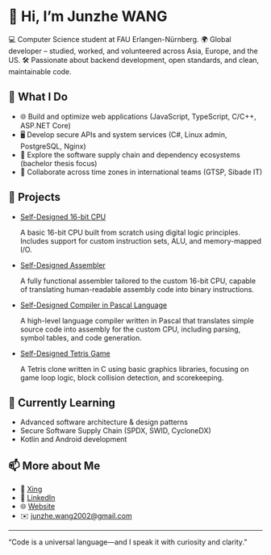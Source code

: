 # 👋 Hi, I’m Junzhe WANG

💻 Computer Science student at FAU Erlangen-Nürnberg.
🌍 Global developer – studied, worked, and volunteered across Asia, Europe, and the US.
🛠️ Passionate about backend development, open standards, and clean, maintainable code.

## 🚀 What I Do

- 🌐 Build and optimize web applications (JavaScript, TypeScript, C/C++, ASP.NET Core)
- 🖥️ Develop secure APIs and system services (C#, Linux admin, PostgreSQL, Nginx)
- 🧪 Explore the software supply chain and dependency ecosystems (bachelor thesis focus)
- 🤝 Collaborate across time zones in international teams (GTSP, Sibade IT)


## 🧩 Projects

- [Self-Designed 16-bit CPU](https://github.com/J-M-W0/CPU)
  
  A basic 16-bit CPU built from scratch using digital logic principles. Includes support for custom instruction sets, ALU, and memory-mapped I/O.  


- [Self-Designed Assembler](https://github.com/J-M-W0/Assembler)

  A fully functional assembler tailored to the custom 16-bit CPU, capable of translating human-readable assembly code into binary instructions.  


- [Self-Designed Compiler in Pascal Language](https://github.com/J-M-W0/Compiler-in-Pascal)

  A high-level language compiler written in Pascal that translates simple source code into assembly for the custom CPU, including parsing, symbol tables, and code generation.  


- [Self-Designed Tetris Game](https://github.com/J-M-W0/Tetris-in-C)

  A Tetris clone written in C using basic graphics libraries, focusing on game loop logic, block collision detection, and scorekeeping.  


  
## 🌱 Currently Learning

- Advanced software architecture & design patterns  
- Secure Software Supply Chain (SPDX, SWID, CycloneDX)  
- Kotlin and Android development  

## 📫 More about Me

- 💼 [Xing](https://www.xing.com/profile/JUNZHE_WANG/web_profiles/)
- 💼 [LinkedIn](https://www.linkedin.com/in/junzhe-wang-a4984b294/)
- 🌐 [Website](https://www.junzhe.de)
- ✉️ junzhe.wang2002@gmail.com

---

“Code is a universal language—and I speak it with curiosity and clarity.”
<!---
J-M-W0/J-M-W0 is a ✨ special ✨ repository because its `README.md` (this file) appears on your GitHub profile.
You can click the Preview link to take a look at your changes.
--->
